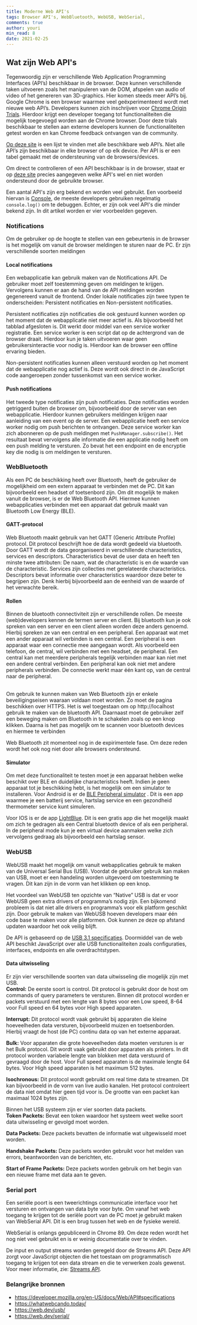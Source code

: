 ```yaml
---
title: Moderne Web API's
tags: Browser API's, WebBluetooth, WebUSB, WebSerial,
comments: true
author: youri
min_read: 8
date: 2021-02-25
---
```


## Wat zijn Web API's

Tegenwoordig zijn er verschillende Web Application Programming Interfaces (API’s) beschikbaar in de browser. Deze kunnen
verschillende taken uitvoeren zoals het manipuleren van de DOM, afspelen van audio of video of het genereren van
3D-graphics. Hier komen steeds meer API’s bij. Google Chrome is een browser waarmee veel geëxperimenteerd wordt met
nieuwe web API’s. Developers kunnen zich inschrijven
voor [Chrome Origin Trials](https://developer.chrome.com/origintrials/#/trials/active). Hierdoor krijgt een developer
toegang tot functionaliteiten die mogelijk toegevoegd worden aan de Chrome browser. Door deze trials beschikbaar te
stellen aan externe developers kunnen de functionaliteiten getest worden en kan Chrome feedback ontvangen van de
community.

[Op deze site](https://developer.mozilla.org/en-US/docs/Web/API#specifications) is een lijst te vinden met alle
beschikbare web API’s. Niet alle API’s zijn beschikbaar in elke browser of op elk device. Per API is er een tabel
gemaakt met de ondersteuning van de browsers/devices.

Om direct te controlleren of een API beschikbaar is in de browser, staat er op [deze site](https://whatwebcando.today/)
precies aangegeven welke API's wel en niet worden ondersteund door de gebruikte browser.

Een aantal API's zijn erg bekend en worden veel gebruikt. Een voorbeeld hiervan
is [Console](https://developer.mozilla.org/en-US/docs/Web/API/Console_API), de meeste developers gebruiken regelmatig
`console.log()` om te debuggen. Echter, er zijn ook veel API's die minder bekend zijn. In dit artikel worden er vier
voorbeelden gegeven.

### Notifications

Om de gebruiker op de hoogte te stellen van een gebeurtenis in de browser is het mogelijk om vanuit de browser meldingen
te sturen naar de PC. Er zijn verschillende soorten meldingen

#### Local notifications

Een webapplicatie kan gebruik maken van de Notifications API. De gebruiker moet zelf toestemming geven om meldingen te
krijgen. Vervolgens kunnen er aan de hand van de API meldingen worden gegenereerd vanuit de frontend. Onder lokale
notificaties zijn twee typen te onderscheiden: Persistent notificaties en Non-persistent notificaties.

Persistent notificaties zijn notificaties die ook gestuurd kunnen worden op het moment dat de webapplicatie niet meer
actief is. Als bijvoorbeeld het tabblad afgesloten is. Dit werkt door middel van een service worker registratie. Een
service worker is een script dat op de achtergrond van de browser draait. Hierdoor kun je taken uitvoeren waar geen
gebruikersinteractie voor nodig is. Hierdoor kan de browser een offline ervaring bieden.

Non-persistent notificaties kunnen alleen verstuurd worden op het moment dat de webapplicatie nog actief is. Deze wordt
ook direct in de JavaScript code aangeroepen zonder tussenkomst van een service worker.

#### Push notifications

Het tweede type notificaties zijn push notificaties. Deze notificaties worden getriggerd buiten de browser om,
bijvoorbeeld door de server van een webapplicatie. Hierdoor kunnen gebruikers meldingen krijgen naar aanleiding van een
event op de server. Een webapplicatie heeft een service worker nodig om push berichten te ontvangen. Deze service worker
kan zich abonneren op de push meldingen met `PushManager.subscribe()`. Het resultaat bevat vervolgens alle informatie die
een applicatie nodig heeft om een push melding te versturen. Zo bevat het een endpoint en de encryptie key die nodig is
om meldingen te versturen.

### WebBluetooth

Als een PC de beschikking heeft over Bluetooth, heeft de gebruiker de mogelijkheid om een extern apparaat te verbinden
met de PC. Dit kan bijvoorbeeld een headset of toetsenbord zijn. Om dit mogelijk te maken vanuit de browser, is er de
Web Bluetooth API. Hiermee kunnen webapplicaties verbinden met een apparaat dat gebruik maakt van Bluetooth Low Energy
(BLE).

#### GATT-protocol

Web Bluetooth maakt gebruik van het GATT (Generic Attribute Profile) protocol. Dit protocol beschrijft hoe de data wordt
gedeeld via bluetooth. Door GATT wordt de data georganiseerd in verschillende characteristics, services en descriptors.
Characteristics bevat de user data en heeft ten minste twee attributen: De naam, wat de characteristic is en de waarde
van de characteristic. Services zijn collecties met gerelateerde characteristics. Descriptors bevat informatie over
characteristics waardoor deze beter te begrijpen zijn. Denk hierbij bijvoorbeeld aan de eenheid van de waarde of het
verwachte bereik.

#### Rollen

Binnen de bluetooth connectiviteit zijn er verschillende rollen. De meeste (web)developers kennen de termen server en
client. Bij bluetooth kun je ook spreken van een server en een client alleen worden deze anders genoemd. Hierbij spreken
ze van een central en een peripheral. Een apparaat wat met een ander apparaat wil verbinden is een central. Een
peripheral is een apparaat waar een connectie mee aangegaan wordt. Als voorbeeld een telefoon, de central, wil verbinden
met een headset, de peripheral. Een central kan met meerdere peripherals tegelijk verbinden maar kan niet met een andere
central verbinden. Een peripheral kan ook niet met andere peripherals verbinden. De connectie werkt maar één kant op,
van de central naar de peripheral.

<br>
Om gebruik te kunnen maken van Web Bluetooth zijn er enkele beveiligingseisen waaraan voldaan moet worden. Zo moet de
pagina beschikken over HTTPS. Het is wel toegestaan om op http://localhost gebruik te maken van de bluetooth API.
Daarnaast moet de gebruiker zelf een beweging maken om Bluetooth in te schakelen zoals op een knop klikken. Daarna is
het pas mogelijk om te scannen voor bluetooth devices en hiermee te verbinden

Web Bluetooth zit momenteel nog in de expirimentele fase. Om deze reden wordt het ook nog niet door alle browsers
ondersteund.

#### Simulator

Om met deze functionaliteit te testen moet je een apparaat hebben welke beschikt over BLE en duidelijke characteristics
heeft. Indien je geen apparaat tot je beschikking hebt, is het mogelijk om een simulator te installeren. Voor Android is
er
de [BLE Peripheral simulator](https://play.google.com/store/apps/details?id=io.github.webbluetoothcg.bletestperipheral&hl=nl&gl=US)
. Dit is een app waarmee je een batterij service, hartslag service en een gezondheid thermometer service kunt simuleren.

Voor IOS is er de app [LightBlue](https://apps.apple.com/nl/app/lightblue/id557428110). Dit is een gratis app die het
mogelijk maakt om zich te gedragen als een Central bluetooth device of als een peripheral. In de peripheral mode kun je
een virtual device aanmaken welke zich vervolgens gedraag als bijvoorbeeld een hartslag sensor.

### WebUSB

WebUSB maakt het mogelijk om vanuit webapplicaties gebruik te maken van de Universal Serial Bus (USB). Voordat de
gebruiker gebruik kan maken van USB, moet er een handeling worden uitgevoerd om toestemming te vragen. Dit kan zijn in
de vorm van het klikken op een knop.

Het voordeel van WebUSB ten opzichte van “Native” USB is dat er voor WebUSB geen extra drivers of programma’s nodig
zijn. Een bijkomend probleem is dat niet alle drivers en programma’s voor elk platform geschikt zijn. Door gebruik te
maken van WebUSB hoeven developers maar één code base te maken voor alle platformen. Ook kunnen ze deze op afstand
updaten waardoor het ook veilig blijft.

De API is gebaseerd op de [USB 3.1 specificaties](https://www.usb.org/documents). Doormiddel van de web API beschikt
JavaScript over alle USB functionaliteiten zoals configuraties, interfaces, endpoints en alle overdrachtstypen.

#### Data uitwisseling

Er zijn vier verschillende soorten van data uitwisseling die mogelijk zijn met USB. <br>
__Control:__ De eerste soort is control. Dit protocol is gebruikt door de host om commands of query parameters te
versturen. Binnen dit protocol worden er packets verstuurd met een lengte van 8 bytes voor een Low speed, 8-64 voor Full
speed en 64 bytes voor High speed apparaten.

__Interrupt:__ Dit protocol wordt vaak gebruikt bij apparaten die kleine hoeveelheden data versturen, bijvoorbeeld
muizen en toetsenborden. Hierbij vraagt de host (de PC) continu data op van het externe apparaat.

__Bulk:__ Voor apparaten die grote hoeveelheden data moeten versturen is er het Bulk protocol. Dit wordt vaak gebruikt
door apparaten als printers. In dit protocol worden variabele lengte van blokken met data verstuurd of gevraagd door de
host. Voor Full speed apparaten is de maximale lengte 64 bytes. Voor High speed apparaten is het maximum 512 bytes.

__Isochronous:__ Dit protocol wordt gebruikt om real time data te streamen. Dit kan bijvoorbeeld in de vorm van
live audio kanalen. Het protocol controleert de data niet omdat hier geen tijd voor is. De grootte van een packet kan
maximaal 1024 bytes zijn.
<br>

Binnen het USB systeem zijn er vier soorten data packets. <br>
__Token Packets:__ Bevat een token waardoor het systeem weet welke soort data uitwisseling er gevolgd moet worden.

__Data Packets:__ Deze packets bevatten de informatie wat uitgewisseld moet worden.

__Handshake Packets:__ Deze packets worden gebruikt voor het melden van errors, beantwoorden van de berichten, etc.

__Start of Frame Packets:__ Deze packets worden gebruik om het begin van een nieuwe frame met data aan te geven.

### Serial port

Een seriële poort is een tweerichtings communicatie interface voor het versturen en ontvangen van data byte voor byte. Om
vanaf het web toegang te krijgen tot de seriële poort van de PC moet je gebruikt maken van WebSerial API. Dit is een brug
tussen het web en de fysieke wereld.

WebSerial is onlangs gepubliceerd in Chrome 89. Om deze reden wordt het nog niet veel gebruikt en is er weinig
documentatie over te vinden.

De input en output streams worden geregeld door de Streams API. Deze API zorgt voor JavaScript objecten die het toestaan
om programmatisch toegang te krijgen tot een data stream en die te verwerken zoals gewenst. Voor meer informatie, zie:
[Streams API](https://developer.mozilla.org/en-US/docs/Web/API/Streams_API/Concepts).

### Belangrijke bronnen

* https://developer.mozilla.org/en-US/docs/Web/API#specifications
* https://whatwebcando.today/
* https://web.dev/usb/
* https://web.dev/serial/
